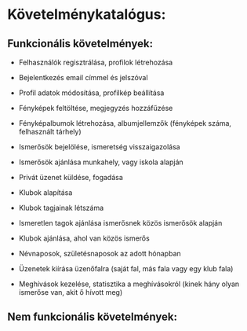 # Követelménykatalógus:

## Funkcionális követelmények:

- Felhasználók regisztrálása, profilok létrehozása
- Bejelentkezés email címmel és jelszóval
- Profil adatok módosítása, profilkép beállítása

- Fényképek feltöltése, megjegyzés hozzáfűzése
- Fényképalbumok létrehozása, albumjellemzők (fényképek száma, felhasznált tárhely)

- Ismerősök bejelölése, ismeretség visszaigazolása
- Ismerősök ajánlása munkahely, vagy iskola alapján

- Privát üzenet küldése, fogadása

- Klubok alapítása
- Klubok tagjainak létszáma
- Ismeretlen tagok ajánlása ismerősnek közös ismerősök alapján
- Klubok ajánlása, ahol van közös ismerős

- Névnaposok, születésnaposok az adott hónapban

- Üzenetek kiírása üzenőfalra (saját fal, más fala vagy egy klub fala)

- Meghívások kezelése, statisztika a meghívásokról (kinek hány olyan ismerőse van, akit ő hívott meg)

## Nem funkcionális követelmények:

